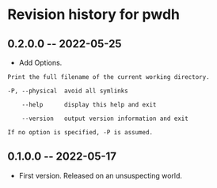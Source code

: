 # Revision history for pwdh

## 0.2.0.0 -- 2022-05-25

* Add Options.
```
Print the full filename of the current working directory.

-P, --physical  avoid all symlinks

    --help      display this help and exit

    --version   output version information and exit

If no option is specified, -P is assumed.
```

## 0.1.0.0 -- 2022-05-17

* First version. Released on an unsuspecting world.
